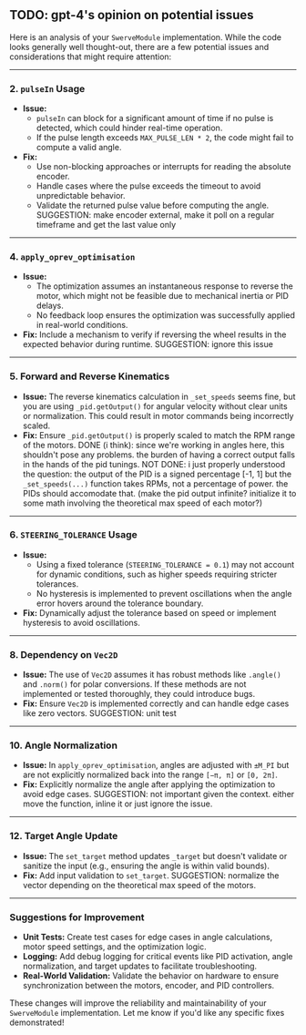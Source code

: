 #

## TODO: gpt-4's opinion on potential issues

Here is an analysis of your `SwerveModule` implementation. While the code looks generally well thought-out, there are a few potential issues and considerations that might require attention:

---

### **2. `pulseIn` Usage**

- **Issue:**
  - `pulseIn` can block for a significant amount of time if no pulse is detected, which could hinder real-time operation.
  - If the pulse length exceeds `MAX_PULSE_LEN * 2`, the code might fail to compute a valid angle.
- **Fix:**
  - Use non-blocking approaches or interrupts for reading the absolute encoder.
  - Handle cases where the pulse exceeds the timeout to avoid unpredictable behavior.
  - Validate the returned pulse value before computing the angle.
SUGGESTION: make encoder external, make it poll on a regular timeframe and get the last value only

---

### **4. `apply_oprev_optimisation`**

- **Issue:**
  - The optimization assumes an instantaneous response to reverse the motor, which might not be feasible due to mechanical inertia or PID delays.
  - No feedback loop ensures the optimization was successfully applied in real-world conditions.
- **Fix:** Include a mechanism to verify if reversing the wheel results in the expected behavior during runtime.
SUGGESTION: ignore this issue

---

### **5. Forward and Reverse Kinematics**

- **Issue:** The reverse kinematics calculation in `_set_speeds` seems fine, but you are using `_pid.getOutput()` for angular velocity without clear units or normalization. This could result in motor commands being incorrectly scaled.
- **Fix:** Ensure `_pid.getOutput()` is properly scaled to match the RPM range of the motors.
DONE (i think): since we're working in angles here, this shouldn't pose any problems. the burden of having a correct output falls in the hands of the pid tunings.
NOT DONE: i just properly understood the question: the output of the PID is a signed percentage [-1, 1] but the `_set_speeds(...)` function takes RPMs, not a percentage of power. the PIDs should accomodate that. (make the pid output infinite? initialize it to some math involving the theoretical max speed of each motor?)

---

### **6. `STEERING_TOLERANCE` Usage**

- **Issue:**
  - Using a fixed tolerance (`STEERING_TOLERANCE = 0.1`) may not account for dynamic conditions, such as higher speeds requiring stricter tolerances.
  - No hysteresis is implemented to prevent oscillations when the angle error hovers around the tolerance boundary.
- **Fix:** Dynamically adjust the tolerance based on speed or implement hysteresis to avoid oscillations.

---

### **8. Dependency on `Vec2D`**

- **Issue:** The use of `Vec2D` assumes it has robust methods like `.angle()` and `.norm()` for polar conversions. If these methods are not implemented or tested thoroughly, they could introduce bugs.
- **Fix:** Ensure `Vec2D` is implemented correctly and can handle edge cases like zero vectors.
SUGGESTION: unit test

---

### **10. Angle Normalization**

- **Issue:** In `apply_oprev_optimisation`, angles are adjusted with `±M_PI` but are not explicitly normalized back into the range `[−π, π]` or `[0, 2π]`.
- **Fix:** Explicitly normalize the angle after applying the optimization to avoid edge cases.
SUGGESTION: not important given the context. either move the function, inline it or just ignore the issue.

---

### **12. Target Angle Update**

- **Issue:** The `set_target` method updates `_target` but doesn't validate or sanitize the input (e.g., ensuring the angle is within valid bounds).
- **Fix:** Add input validation to `set_target`.
SUGGESTION: normalize the vector depending on the theoretical max speed of the motors.

---

### Suggestions for Improvement

- **Unit Tests:** Create test cases for edge cases in angle calculations, motor speed settings, and the optimization logic.
- **Logging:** Add debug logging for critical events like PID activation, angle normalization, and target updates to facilitate troubleshooting.
- **Real-World Validation:** Validate the behavior on hardware to ensure synchronization between the motors, encoder, and PID controllers.

These changes will improve the reliability and maintainability of your `SwerveModule` implementation. Let me know if you'd like any specific fixes demonstrated!
